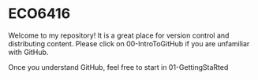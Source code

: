 # ECO6416
Welcome to my repository! It is a great place for version control and distributing content. Please click on 00-IntroToGitHub if you are unfamiliar with GitHub. 

Once you understand GitHub, feel free to start in 01-GettingStaRted
